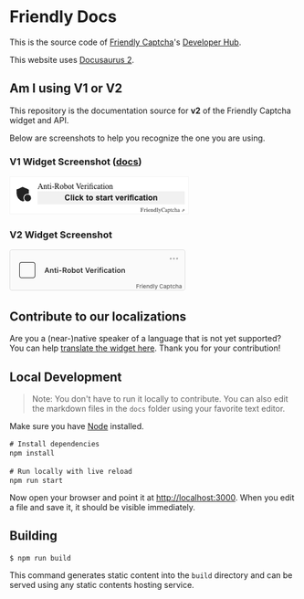 # Friendly Docs

This is the source code of [Friendly Captcha](https://friendlycaptcha.com)'s [Developer Hub](https://developer.friendlycaptcha.com).

This website uses [Docusaurus 2](https://docusaurus.io/).

## Am I using V1 or V2
This repository is the documentation source for **v2** of the Friendly Captcha widget and API.

Below are screenshots to help you recognize the one you are using.

### V1 Widget Screenshot ([docs](https://docs.friendlycaptcha.com))
![Widget v1 screenshot](./static/img/screenshot/v1-widget-ready.png)

### V2 Widget Screenshot 
![Widget v2 screenshot](./static/img/screenshot/v2-widget-ready.png)

## Contribute to our localizations

Are you a (near-)native speaker of a language that is not yet supported? You can help [translate the widget here](https://poeditor.com/join/project/lrdZQ5Uk6D). Thank you for your contribution!

## Local Development
> Note: You don't have to run it locally to contribute. You can also edit the markdown files in the `docs` folder using your favorite text editor.


Make sure you have [Node](https://nodejs.org/en) installed.

```shell
# Install dependencies
npm install

# Run locally with live reload
npm run start
```

Now open your browser and point it at [http://localhost:3000](http://localhost:3000). When you edit a file and save it, it should be visible immediately.

## Building

```
$ npm run build
```

This command generates static content into the `build` directory and can be served using any static contents hosting service.
